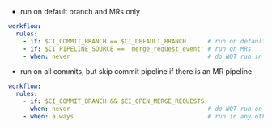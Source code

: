 - run on default branch and MRs only
```yaml
workflow:
  rules:
    - if: $CI_COMMIT_BRANCH == $CI_DEFAULT_BRANCH      # run on default branch
    - if: $CI_PIPELINE_SOURCE == 'merge_request_event' # run on MRs
    - when: never                                      # do NOT run in any other case
```

- run on all commits, but skip commit pipeline if there is an MR pipeline
```yaml
workflow:
  rules:
    - if: $CI_COMMIT_BRANCH && $CI_OPEN_MERGE_REQUESTS
      when: never                                      # do NOT run on commits if there is an MR opened
    - when: always                                     # run in any other case
```
